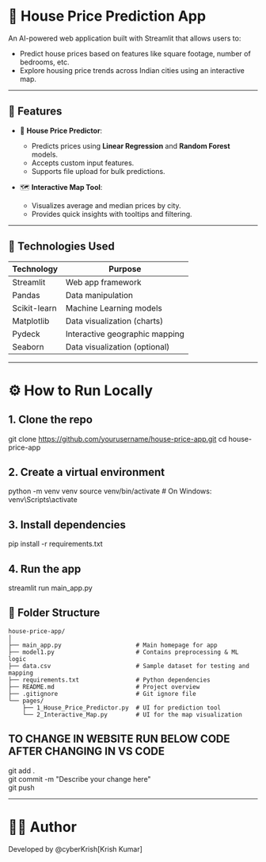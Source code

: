 # 🏡 House Price Prediction App

An AI-powered web application built with Streamlit that allows users to:
- Predict house prices based on features like square footage, number of bedrooms, etc.
- Explore housing price trends across Indian cities using an interactive map.

---

## 🚀 Features

- 🔮 **House Price Predictor**:
  - Predicts prices using **Linear Regression** and **Random Forest** models.
  - Accepts custom input features.
  - Supports file upload for bulk predictions.

- 🗺️ **Interactive Map Tool**:
  - Visualizes average and median prices by city.
  - Provides quick insights with tooltips and filtering.

---

## 🧠 Technologies Used

| Technology     | Purpose                          |
|----------------|----------------------------------|
| Streamlit      | Web app framework                |
| Pandas         | Data manipulation                |
| Scikit-learn   | Machine Learning models          |
| Matplotlib     | Data visualization (charts)      |
| Pydeck         | Interactive geographic mapping   |
| Seaborn        | Data visualization (optional)    |

---
# ⚙️ How to Run Locally
## 1. Clone the repo
git clone https://github.com/yourusername/house-price-app.git
cd house-price-app

## 2. Create a virtual environment
python -m venv venv
source venv/bin/activate  # On Windows: venv\Scripts\activate

## 3. Install dependencies
pip install -r requirements.txt

## 4. Run the app
streamlit run main_app.py


## 📁 Folder Structure

```plaintext
house-price-app/
│
├── main_app.py                     # Main homepage for app
├── model1.py                       # Contains preprocessing & ML logic
├── data.csv                        # Sample dataset for testing and mapping
├── requirements.txt                # Python dependencies
├── README.md                       # Project overview
├── .gitignore                      # Git ignore file
└── pages/
    ├── 1_House_Price_Predictor.py  # UI for prediction tool
    └── 2_Interactive_Map.py        # UI for the map visualization
```
## TO CHANGE IN WEBSITE RUN BELOW CODE AFTER CHANGING IN VS CODE
git add .<br>
git commit -m "Describe your change here"<br>
git push<br>


---
# 👨‍💻 Author
Developed by @cyberKrish[Krish Kumar]
